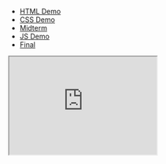 <ul>
	<li><a href="html_demo">HTML Demo</a></li>
	<li><a href="css_demo">CSS Demo</a></li>
	<li><a href="midterm">Midterm</a></li>
	<li><a href="js_demo">JS Demo</a></li>
	<li><a href="final">Final</a></li>
</ul>

<iframe src="https://gobattle.io" height="200" width="300" title="GB"></iframe>
